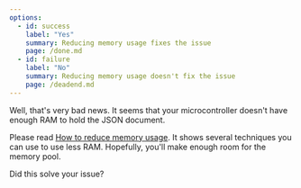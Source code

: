 ```yaml
---
options:
  - id: success
    label: "Yes"
    summary: Reducing memory usage fixes the issue
    page: /done.md
  - id: failure
    label: "No"
    summary: Reducing memory usage doesn't fix the issue
    page: /deadend.md
--- 
```


Well, that's very bad news. It seems that your microcontroller doesn't have enough RAM to hold the JSON document.

Please read [How to reduce memory usage](/v6/how-to/reduce-memory-usage/).
It shows several techniques you can use to use less RAM.
Hopefully, you'll make enough room for the memory pool.

Did this solve your issue?